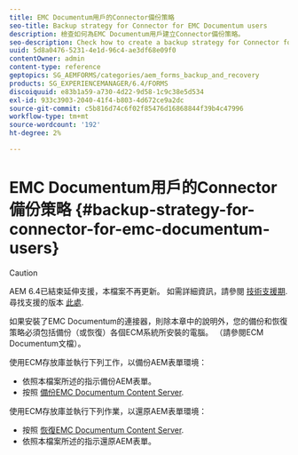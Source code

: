 ```yaml
---
title: EMC Documentum用戶的Connector備份策略
seo-title: Backup strategy for Connector for EMC Documentum users
description: 檢查如何為EMC Documentum用戶建立Connector備份策略。
seo-description: Check how to create a backup strategy for Connector for EMC Documentum users.
uuid: 5d8a0476-5231-4e1d-96c4-ae3df68e09f0
contentOwner: admin
content-type: reference
geptopics: SG_AEMFORMS/categories/aem_forms_backup_and_recovery
products: SG_EXPERIENCEMANAGER/6.4/FORMS
discoiquuid: e83b1a59-a730-4d22-9d58-1c9c38e5d534
exl-id: 933c3903-2040-41f4-b803-4d672ce9a2dc
source-git-commit: c5b816d74c6f02f85476d16868844f39b4c47996
workflow-type: tm+mt
source-wordcount: '192'
ht-degree: 2%

---
```


# EMC Documentum用戶的Connector備份策略 {#backup-strategy-for-connector-for-emc-documentum-users}

>[!CAUTION]
>
>AEM 6.4已結束延伸支援，本檔案不再更新。 如需詳細資訊，請參閱 [技術支援期](https://helpx.adobe.com//tw/support/programs/eol-matrix.html). 尋找支援的版本 [此處](https://experienceleague.adobe.com/docs/).

如果安裝了EMC Documentum的連接器，則除本章中的說明外，您的備份和恢復策略必須包括備份（或恢復）各個ECM系統所安裝的電腦。 （請參閱ECM Documentum文檔）。

使用ECM存放庫並執行下列工作，以備份AEM表單環境：

* 依照本檔案所述的指示備份AEM表單。
* 按照 [備份EMC Documentum Content Server](/help/forms/using/admin-help/backing-recovering-emc-documentum-repository.md#back-up-the-emc-documentum-content-server).

使用ECM存放庫並執行下列作業，以還原AEM表單環境：

* 按照 [恢復EMC Documentum Content Server](/help/forms/using/admin-help/backing-recovering-emc-documentum-repository.md#restore-the-emc-documentum-content-server).
* 依照本檔案所述的指示還原AEM表單。
